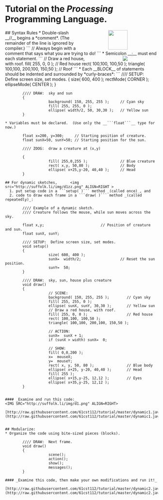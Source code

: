 # Tutorial on the _Processing_ Programming Language.
<img src="http://suffolk.li//cst112/61cst112/students/img/p.jpg" width=64 align=RIGHT hspace=100 >
## Syntax Rules
* Double-slash __//__ begins a *comment*.  (The remainder of the line is ignored by compiler.)
```
            // Always begin with a comment that says what you are trying to do!
```
* Semicolon __;__ must end each statement.  <img src= "http://suffolk.li/img/h.png" hspace=100 ALIGN=RIGHT >
```
            // Draw a red house, with roof.
            fill( 255, 0, 0 );                         // Red house 
            rect( 100,100, 100,50 );
            triangle( 100,100, 200,100, 150,50 );      // Roof
```               
* Each __BLOCK__ of statements should be indented and surrounded by *curly-braces*:
```
            //// SETUP:  Define screen size, set modes.
            {
                        size( 600, 400 );
                        rectMode( CORNER );
                        ellipseMode( CENTER );
            }

            //// DRAW:  sky and sun
            {
                        background( 150, 255, 255 );     // Cyan sky
                        fill( 255, 255, 0 );
                        ellipse( width/2, 50, 30,30 );   // Yellow sun
            }
```
* Variables must be declared.  (Use only the __```float```__ type for now.)
```
            float x=200, y=300;     // Starting position of creature.
            float sunX=50, sunY=50; // Starting position for the sun.
            
            //// ZOOG:  draw a creature at (x,y)

            {
                        fill( 255,0,255 );               // Blue creature
                        rect( x,y, 50,80 );              // Body
                        ellipse( x+25,y-20, 40,40 );     // Head
            }
```      
## For dynamic sketches,      <img src="http://suffolk.li/img/d1zz.png" ALIGN=RIGHT >
  1. put setup code in a ```setup( )``` method _(called once)_, and
  2. code to draw each frame in a ```draw( )``` method _(called repeatedly)_:
```
            //// Example of a dynamic sketch.
            //// Creature follows the mouse, while sun moves across the sky.

            float x,y;                          // Position of creature and sun.
            float sunX, sunY;
            
            //// SETUP:  Define screen size, set modes.
            void setup()
            {
                        size( 600, 400 );
                        sunX=  width/2;                  // Reset the sun position.
                        sunY=  50;
            }

            //// DRAW:  sky, sun, house plus creature
            void draw()
            {
                        // SCENE:
                        background( 150, 255, 255 );        // Cyan sky
                        fill( 255, 255, 0 );
                        ellipse( sunX, sunY, 30,30 );       // Yellow sun
                        // Draw a red house, with roof.
                        fill( 255, 0, 0 );                  // Red house
                        rect( 100,100, 100,50 );
                        triangle( 100,100, 200,100, 150,50 );
                        
                        // ACTION:
                        sunX=  sunX + 1;
                        if (sunX > width) sunX=  0;

                        // SHOW:
                        fill( 0,0,200 );
                        x=  mouseX;
                        y=  mouseY;
                        rect( x, y, 50, 80 );               // Blue body
                        ellipse( x+25, y-20, 40,40 );       // Head
                        fill( 255 );
                        ellipse( x+15,y-25, 12,12 );        // Eyes
                        ellipse( x+35,y-25, 12,12 );
            }
```

#### _Examine and run this code:_
<IMG SRC="http://suffolk.li/img/d1.png" ALIGN=RIGHT>
  [http://raw.githubusercontent.com/61cst112/tutorial/master/dynamic1.java](http://raw.githubusercontent.com/61cst112/tutorial/master/dynamic1.java)  


## Modularize:  
* Organize the code using bite-sized pieces (blocks).
```
            //// DRAW:  Next frame.
            void draw()
            {
                        scene();
                        action();
                        show();
                        messages();
            }
```
#### _Examine this code, then make your own modifications and run it!_  
  [http://raw.githubusercontent.com/61cst112/tutorial/master/dynamic2.java](http://raw.githubusercontent.com/61cst112/tutorial/master/dynamic2.java)

